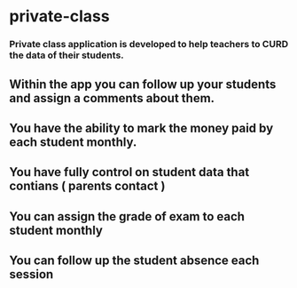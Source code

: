 # private-class
### Private class application is developed to help teachers to CURD the data of their students. 
## Within the app you can follow up your students and assign a comments about them.
## You have the ability to mark the money paid by each student monthly.
## You have fully control on student data that contians ( parents contact )
## You can assign the grade of exam to each student monthly 
## You can follow up the student absence each session 
